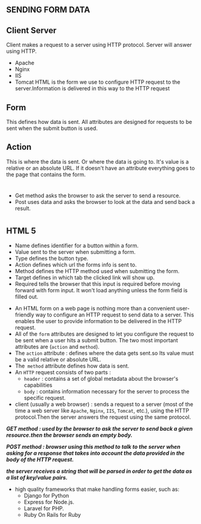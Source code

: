 ## SENDING FORM DATA
## Client Server
Client makes a request to a server using HTTP protocol. Server will answer using HTTP. 
- Apache
- Nginx 
- IIS
- Tomcat
HTML is the form we use to configure HTTP request to the server.Information is delivered in this way to the HTTP request

## Form
This defines how data is sent. All attributes are designed for requests to be sent when the submit button is used. 
## Action
This is where the data is sent. Or where the data is going to. It's value is a relative or an absolute URL. If it doesn't have an attribute everything goes to the page that contains the form.

#
- Get method asks the browser to ask the server to send a resource. 
- Post uses data and asks the browser to look at the data and send back a result.
#
## HTML 5
- Name defines identifier for a button within a form.
- Value sent to the server when submitting a form.
- Type defines the button type.
- Action defines which url the forms info is sent to.
- Method defines the HTTP method used when submitting the form.
- Target defines in which tab the clicked link will show up.
- Required tells the browser that this input is required before moving forward with form input. It won't load anything unless the form field is filled out.
* An HTML form on a web page is nothing more than a convenient user-friendly way to configure an HTTP request to send data to a server. This enables
the user to provide information to be delivered in the HTTP request.
* All of the `form` attributes are designed to let you configure the request to be sent when a user hits a submit button. The two most important attributes
are (`action` and `method`).
* The `action` attribute : defines where the data gets sent.so Its value must be a valid relative or absolute URL.
* The` method` attribute defines how data is sent.
* An `HTTP` request consists of two parts :
  * `header` : contains a set of global metadata about the browser's capabilities
  * `body` : contains information necessary for the server to process the specific request.
* client (usually a web browser) : sends a request to a server (most of the time a web server like `Apache`, `Nginx`, `IIS`, `Tomcat`, etc.), 
using the HTTP protocol.Then the  server answers the request using the same protocol.

***GET method : used by the browser to ask the server to send back a given resource.then the browser sends an empty body.***

***POST method : browser using this method to talk to the server when asking for a response that takes into account the data provided
in the body of the HTTP request.***

***the server receives a string that will be parsed in order to get the data as a list of key/value pairs.***

* high quality frameworks that make handling forms easier, such as:
  * Django for Python
  * Express for Node.js.
  * Laravel for PHP.
  * Ruby On Rails for Ruby
